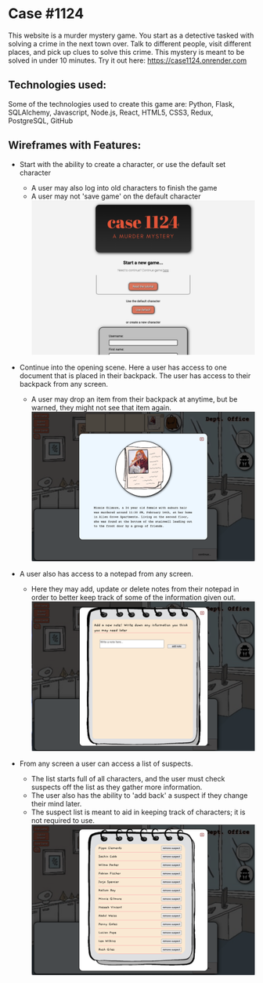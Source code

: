 # Case #1124

This website is a murder mystery game. You start as a detective tasked with solving a crime in the next town over. Talk to different people, visit different places, and pick up clues to solve this crime.
This mystery is meant to be solved in under 10 minutes.
Try it out here: https://case1124.onrender.com


## Technologies used:

Some of the technologies used to create this game are: Python, Flask, SQLAlchemy, Javascript, Node.js, React, HTML5, CSS3, Redux, PostgreSQL, GitHub


## Wireframes with Features:

* Start with the ability to create a character, or use the default set character
    * A user may also log into old characters to finish the game
    * A user may not 'save game' on the default character
![Alt text](<Screen Shot 2023-06-22 at 1.46.39 PM.png>)



* Continue into the opening scene. Here a user has access to one document that is placed in their backpack. The user has access to their backpack from any screen.
    * A user may drop an item from their backpack at anytime, but be warned, they might not see that item again.
![Alt text](<Screen Shot 2023-06-22 at 1.49.22 PM.png>)



* A user also has access to a notepad from any screen.
    * Here they may add, update or delete notes from their notepad in order to better keep track of some of the information given out.
![Alt text](<Screen Shot 2023-06-22 at 1.52.53 PM.png>)



* From any screen a user can access a list of suspects.
    * The list starts full of all characters, and the user must check suspects off the list as they gather more information.
    * The user also has the ability to 'add back' a suspect if they change their mind later.
    * The suspect list is meant to aid in keeping track of characters; it is not required to use.
![Alt text](<Screen Shot 2023-06-22 at 1.55.36 PM.png>)
